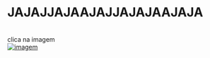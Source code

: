 <h1>JAJAJJAJAAJAJJAJAJAAJAJA</h1>
<br>clica na imagem
<div>
<a href="https://www.youtube.com/watch?v=CNlmLJJfEBM>"
<br><img align="center" alt="imagem" src="https://cdn.discordapp.com/attachments/779843392870940716/947133492754546738/unknown.png">
